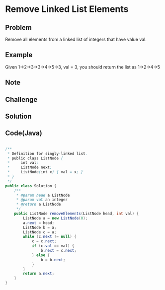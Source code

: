 Remove Linked List Elements
===


Problem
-------

Remove all elements from a linked list of integers that have value val.

Example
-------

Given 1->2->3->3->4->5->3, val = 3, you should return the list as 1->2->4->5

Note
---------

Challenge
---------

Solution
--------


Code(Java)
----------

```java

/**
 * Definition for singly-linked list.
 * public class ListNode {
 *     int val;
 *     ListNode next;
 *     ListNode(int x) { val = x; }
 * }
 */
public class Solution {
    /**
     * @param head a ListNode
     * @param val an integer
     * @return a ListNode
     */
    public ListNode removeElements(ListNode head, int val) {
        ListNode a = new ListNode(0);
        a.next = head;
        ListNode b = a;
        ListNode c = a;
        while (c.next != null) {
            c = c.next;
            if (c.val == val) {
                b.next = c.next;
            } else {
                b = b.next;
            }
        }
        return a.next;
    }
}
```